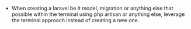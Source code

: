 - When creating a laravel be it model, migration or anything else that possible within the terminal using php artisan or anything else, leverage the terminal approach instead of creating a new one.